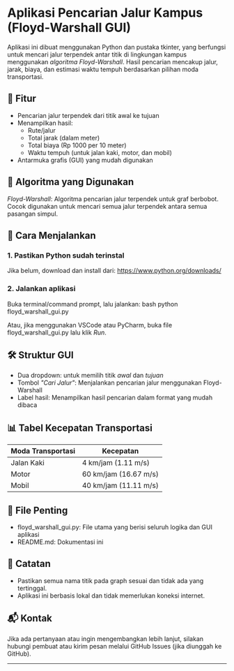 # Aplikasi Pencarian Jalur Kampus (Floyd-Warshall GUI)

Aplikasi ini dibuat menggunakan Python dan pustaka tkinter, yang berfungsi untuk mencari jalur terpendek antar titik di lingkungan kampus menggunakan *algoritma Floyd-Warshall*. Hasil pencarian mencakup jalur, jarak, biaya, dan estimasi waktu tempuh berdasarkan pilihan moda transportasi.

## 📌 Fitur

- Pencarian jalur terpendek dari titik awal ke tujuan
- Menampilkan hasil:
  - Rute/jalur
  - Total jarak (dalam meter)
  - Total biaya (Rp 1000 per 10 meter)
  - Waktu tempuh (untuk jalan kaki, motor, dan mobil)
- Antarmuka grafis (GUI) yang mudah digunakan

## 🧠 Algoritma yang Digunakan

*Floyd-Warshall*: Algoritma pencarian jalur terpendek untuk graf berbobot. Cocok digunakan untuk mencari semua jalur terpendek antara semua pasangan simpul.

## 🚀 Cara Menjalankan

### 1. Pastikan Python sudah terinstal
Jika belum, download dan install dari: https://www.python.org/downloads/

### 2. Jalankan aplikasi
Buka terminal/command prompt, lalu jalankan:
bash
python floyd_warshall_gui.py


Atau, jika menggunakan VSCode atau PyCharm, buka file floyd_warshall_gui.py lalu klik *Run*.

## 🛠️ Struktur GUI

- Dua dropdown: untuk memilih titik *awal* dan *tujuan*
- Tombol *"Cari Jalur"*: Menjalankan pencarian jalur menggunakan Floyd-Warshall
- Label hasil: Menampilkan hasil pencarian dalam format yang mudah dibaca

## 📊 Tabel Kecepatan Transportasi

| Moda Transportasi | Kecepatan     |
|-------------------|---------------|
| Jalan Kaki        | 4 km/jam (1.11 m/s) |
| Motor             | 60 km/jam (16.67 m/s) |
| Mobil             | 40 km/jam (11.11 m/s) |

## 📁 File Penting

- floyd_warshall_gui.py: File utama yang berisi seluruh logika dan GUI aplikasi
- README.md: Dokumentasi ini

## 📝 Catatan

- Pastikan semua nama titik pada graph sesuai dan tidak ada yang tertinggal.
- Aplikasi ini berbasis lokal dan tidak memerlukan koneksi internet.

## 📬 Kontak

Jika ada pertanyaan atau ingin mengembangkan lebih lanjut, silakan hubungi pembuat atau kirim pesan melalui GitHub Issues (jika diunggah ke GitHub).

---

